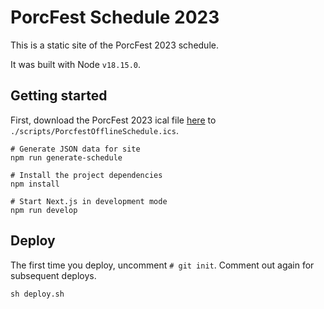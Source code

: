 # PorcFest Schedule 2023

This is a static site of the PorcFest 2023 schedule.

It was built with Node `v18.15.0`.

## Getting started

First, download the PorcFest 2023 ical file [here](https://porcfest.com/schedule/) to `./scripts/PorcfestOfflineSchedule.ics`.

```
# Generate JSON data for site
npm run generate-schedule

# Install the project dependencies
npm install

# Start Next.js in development mode
npm run develop
```

## Deploy

The first time you deploy, uncomment `# git init`. Comment out again for subsequent deploys.

```
sh deploy.sh
```